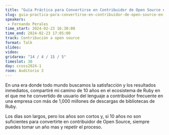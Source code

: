 ```yaml
---
title: "Guía Práctica para Convertirse en Contribuidor de Open Source en 10 Años (o más)"
slug: guia-practica-para-convertirse-en-contribuidor-de-open-source-en-10-anos-o-mas
speakers:
 - Fernando Perales
time_start: 2024-02-23 16:30:00
time_end: 2024-02-23 17:05:00
track: Contribución a open source
format: Talk
slides: 
video: 
gridarea: "14 / 4 / 15 / 5"
timeslot: 30
day: ccoss2024-1
room: Auditorio 3
---
```


En una era donde todo mundo buscamos la satisfacción y los resultados inmediatos, compartiré mi camino de 10 años en el ecosistema de Ruby en el que me he convertido de usuario del lenguaje a contribuidor frecuente en una empresa con más de 1,000 millones de descargas de bibliotecas de Ruby. 
 
Los días son largos, pero los años son cortos y, si 10 años no son suficientes para convertirte en contribuidor de Open Source, siempre puedes tomar un año mas y repetir el proceso.